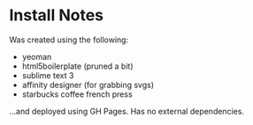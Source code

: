 # Install Notes

Was created using the following:

- yeoman
- html5boilerplate (pruned a bit)
- sublime text 3
- affinity designer (for grabbing svgs)
- starbucks coffee french press

...and deployed using GH Pages.  Has no external dependencies.